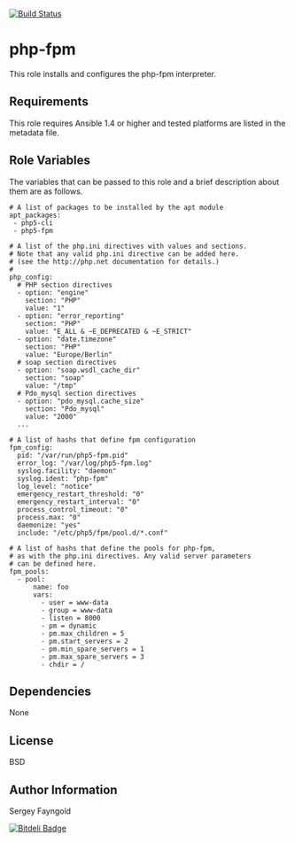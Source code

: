 [![Build Status](https://travis-ci.org/NBZ4live/ansible-php-fpm.png?branch=master)](https://travis-ci.org/NBZ4live/ansible-php-fpm)

php-fpm
========

This role installs and configures the php-fpm interpreter.

Requirements
------------

This role requires Ansible 1.4 or higher and tested platforms are listed in the metadata file.

Role Variables
--------------

The variables that can be passed to this role and a brief description about
them are as follows.

    # A list of packages to be installed by the apt module
    apt_packages:
     - php5-cli
     - php5-fpm
     
    # A list of the php.ini directives with values and sections.
    # Note that any valid php.ini directive can be added here.
    # (see the http://php.net documentation for details.)
    # 
    php_config:
      # PHP section directives
      - option: "engine"
        section: "PHP"
        value: "1"
      - option: "error_reporting"
        section: "PHP"
        value: "E_ALL & ~E_DEPRECATED & ~E_STRICT"
      - option: "date.timezone"
        section: "PHP"
        value: "Europe/Berlin"
      # soap section directives
      - option: "soap.wsdl_cache_dir"
        section: "soap"
        value: "/tmp"
      # Pdo_mysql section directives
      - option: "pdo_mysql.cache_size"
        section: "Pdo_mysql"
        value: "2000"
      ...

    # A list of hashs that define fpm configuration
    fpm_config:
      pid: "/var/run/php5-fpm.pid"
      error_log: "/var/log/php5-fpm.log"
      syslog.facility: "daemon"
      syslog.ident: "php-fpm"
      log_level: "notice"
      emergency_restart_threshold: "0"
      emergency_restart_interval: "0"
      process_control_timeout: "0"
      process.max: "0"
      daemonize: "yes"
      include: "/etc/php5/fpm/pool.d/*.conf"

    # A list of hashs that define the pools for php-fpm,
    # as with the php.ini directives. Any valid server parameters
    # can be defined here.
    fpm_pools:
      - pool:
          name: foo
          vars:
            - user = www-data
            - group = www-data
            - listen = 8000
            - pm = dynamic
            - pm.max_children = 5
            - pm.start_servers = 2
            - pm.min_spare_servers = 1
            - pm.max_spare_servers = 3
            - chdir = /

Dependencies
------------

None

License
-------

BSD

Author Information
------------------

Sergey Fayngold


[![Bitdeli Badge](https://d2weczhvl823v0.cloudfront.net/NBZ4live/ansible-php-fpm/trend.png)](https://bitdeli.com/free "Bitdeli Badge")

